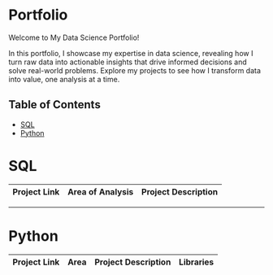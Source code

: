 # Portfolio

Welcome to My Data Science Portfolio!

In this portfolio, I showcase my expertise in data science, revealing how I turn raw data into actionable insights that drive informed decisions and solve real-world problems. Explore my projects to see how I transform data into value, one analysis at a time.

## Table of Contents
- [SQL](#sql)
- [Python](#python)

# SQL
| Project Link | Area of Analysis | Project Description | 
|---|---|---|

***

# Python
| Project Link | Area | Project Description | Libraries |    
|---|---|---|---|
